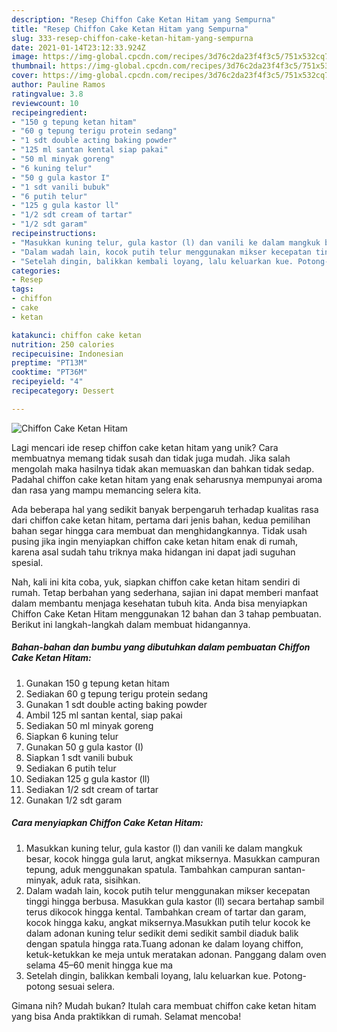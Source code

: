 ```yaml
---
description: "Resep Chiffon Cake Ketan Hitam yang Sempurna"
title: "Resep Chiffon Cake Ketan Hitam yang Sempurna"
slug: 333-resep-chiffon-cake-ketan-hitam-yang-sempurna
date: 2021-01-14T23:12:33.924Z
image: https://img-global.cpcdn.com/recipes/3d76c2da23f4f3c5/751x532cq70/chiffon-cake-ketan-hitam-foto-resep-utama.jpg
thumbnail: https://img-global.cpcdn.com/recipes/3d76c2da23f4f3c5/751x532cq70/chiffon-cake-ketan-hitam-foto-resep-utama.jpg
cover: https://img-global.cpcdn.com/recipes/3d76c2da23f4f3c5/751x532cq70/chiffon-cake-ketan-hitam-foto-resep-utama.jpg
author: Pauline Ramos
ratingvalue: 3.8
reviewcount: 10
recipeingredient:
- "150 g tepung ketan hitam"
- "60 g tepung terigu protein sedang"
- "1 sdt double acting baking powder"
- "125 ml santan kental siap pakai"
- "50 ml minyak goreng"
- "6 kuning telur"
- "50 g gula kastor I"
- "1 sdt vanili bubuk"
- "6 putih telur"
- "125 g gula kastor ll"
- "1/2 sdt cream of tartar"
- "1/2 sdt garam"
recipeinstructions:
- "Masukkan kuning telur, gula kastor (l) dan vanili ke dalam mangkuk besar, kocok hingga gula larut, angkat miksernya. Masukkan campuran tepung, aduk menggunakan spatula. Tambahkan campuran santan-minyak, aduk rata, sisihkan."
- "Dalam wadah lain, kocok putih telur menggunakan mikser kecepatan tinggi hingga berbusa. Masukkan gula kastor (ll) secara bertahap sambil terus dikocok hingga kental. Tambahkan cream of tartar dan garam, kocok hingga kaku, angkat miksernya.Masukkan putih telur kocok ke dalam adonan kuning telur sedikit demi sedikit sambil diaduk balik dengan spatula hingga rata.Tuang adonan ke dalam loyang chiffon, ketuk-ketukkan ke meja untuk meratakan adonan. Panggang dalam oven selama 45–60 menit hingga kue ma"
- "Setelah dingin, balikkan kembali loyang, lalu keluarkan kue. Potong-potong sesuai selera."
categories:
- Resep
tags:
- chiffon
- cake
- ketan

katakunci: chiffon cake ketan 
nutrition: 250 calories
recipecuisine: Indonesian
preptime: "PT13M"
cooktime: "PT36M"
recipeyield: "4"
recipecategory: Dessert

---
```



![Chiffon Cake Ketan Hitam](https://img-global.cpcdn.com/recipes/3d76c2da23f4f3c5/751x532cq70/chiffon-cake-ketan-hitam-foto-resep-utama.jpg)

Lagi mencari ide resep chiffon cake ketan hitam yang unik? Cara membuatnya memang tidak susah dan tidak juga mudah. Jika salah mengolah maka hasilnya tidak akan memuaskan dan bahkan tidak sedap. Padahal chiffon cake ketan hitam yang enak seharusnya mempunyai aroma dan rasa yang mampu memancing selera kita.



Ada beberapa hal yang sedikit banyak berpengaruh terhadap kualitas rasa dari chiffon cake ketan hitam, pertama dari jenis bahan, kedua pemilihan bahan segar hingga cara membuat dan menghidangkannya. Tidak usah pusing jika ingin menyiapkan chiffon cake ketan hitam enak di rumah, karena asal sudah tahu triknya maka hidangan ini dapat jadi suguhan spesial.


Nah, kali ini kita coba, yuk, siapkan chiffon cake ketan hitam sendiri di rumah. Tetap berbahan yang sederhana, sajian ini dapat memberi manfaat dalam membantu menjaga kesehatan tubuh kita. Anda bisa menyiapkan Chiffon Cake Ketan Hitam menggunakan 12 bahan dan 3 tahap pembuatan. Berikut ini langkah-langkah dalam membuat hidangannya.

<!--inarticleads1-->

##### Bahan-bahan dan bumbu yang dibutuhkan dalam pembuatan Chiffon Cake Ketan Hitam:

1. Gunakan 150 g tepung ketan hitam
1. Sediakan 60 g tepung terigu protein sedang
1. Gunakan 1 sdt double acting baking powder
1. Ambil 125 ml santan kental, siap pakai
1. Sediakan 50 ml minyak goreng
1. Siapkan 6 kuning telur
1. Gunakan 50 g gula kastor (I)
1. Siapkan 1 sdt vanili bubuk
1. Sediakan 6 putih telur
1. Sediakan 125 g gula kastor (ll)
1. Sediakan 1/2 sdt cream of tartar
1. Gunakan 1/2 sdt garam




<!--inarticleads2-->

##### Cara menyiapkan Chiffon Cake Ketan Hitam:

1. Masukkan kuning telur, gula kastor (l) dan vanili ke dalam mangkuk besar, kocok hingga gula larut, angkat miksernya. Masukkan campuran tepung, aduk menggunakan spatula. Tambahkan campuran santan-minyak, aduk rata, sisihkan.
1. Dalam wadah lain, kocok putih telur menggunakan mikser kecepatan tinggi hingga berbusa. Masukkan gula kastor (ll) secara bertahap sambil terus dikocok hingga kental. Tambahkan cream of tartar dan garam, kocok hingga kaku, angkat miksernya.Masukkan putih telur kocok ke dalam adonan kuning telur sedikit demi sedikit sambil diaduk balik dengan spatula hingga rata.Tuang adonan ke dalam loyang chiffon, ketuk-ketukkan ke meja untuk meratakan adonan. Panggang dalam oven selama 45–60 menit hingga kue ma
1. Setelah dingin, balikkan kembali loyang, lalu keluarkan kue. Potong-potong sesuai selera.




Gimana nih? Mudah bukan? Itulah cara membuat chiffon cake ketan hitam yang bisa Anda praktikkan di rumah. Selamat mencoba!
